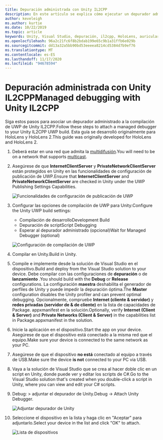 ```yaml
---
title: Depuración administrada con Unity IL2CPP
description: En este artículo se explica cómo ejecutar un depurador administrado en el proyecto de IL2CPP para UWP de Unity.
author: keveleigh
ms.author: kurtie
ms.date: 10/22/2019
ms.topic: article
keywords: Unity, Visual Studio, depuración, il2cpp, HoloLens, auriculares de realidad mixta, auriculares de realidad mixta de Windows, auriculares de realidad virtual, UWP
ms.openlocfilehash: 96a2c21fc6f8b2bdab199e65c9b1a31ffb6e029b
ms.sourcegitcommit: dd13a32a5bb90bd53eeeea8214cd5384d7b9ef76
ms.translationtype: MT
ms.contentlocale: es-ES
ms.lasthandoff: 11/17/2020
ms.locfileid: "94678594"
---
```

# <a name="managed-debugging-with-unity-il2cpp"></a><span data-ttu-id="b38c7-104">Depuración administrada con Unity IL2CPP</span><span class="sxs-lookup"><span data-stu-id="b38c7-104">Managed debugging with Unity IL2CPP</span></span>

<span data-ttu-id="b38c7-105">Siga estos pasos para asociar un depurador administrado a la compilación de UWP de Unity IL2CPP.</span><span class="sxs-lookup"><span data-stu-id="b38c7-105">Follow these steps to attach a managed debugger to your Unity IL2CPP UWP build.</span></span> <span data-ttu-id="b38c7-106">Esta guía se desarrolló originalmente para HoloLens y HoloLens 2.</span><span class="sxs-lookup"><span data-stu-id="b38c7-106">This guide was originally developed for HoloLens and HoloLens 2.</span></span>

1. <span data-ttu-id="b38c7-107">Deberá estar en una red que admita la [multidifusión](https://en.wikipedia.org/wiki/Multicast).</span><span class="sxs-lookup"><span data-stu-id="b38c7-107">You will need to be on a network that supports [multicast](https://en.wikipedia.org/wiki/Multicast).</span></span>
1. <span data-ttu-id="b38c7-108">Asegúrese de que **InternetClientServer** y **PrivateNetworkClientServer** están protegidos en Unity en las funcionalidades de configuración de publicación de UWP.</span><span class="sxs-lookup"><span data-stu-id="b38c7-108">Ensure that **InternetClientServer** and **PrivateNetworkClientServer** are checked in Unity under the UWP Publishing Settings Capabilities.</span></span>

    ![Funcionalidades de configuración de publicación de UWP](images/il2cpp-debugging-capabilities.png)

1. <span data-ttu-id="b38c7-110">Configurar las opciones de compilación de UWP para Unity:</span><span class="sxs-lookup"><span data-stu-id="b38c7-110">Configure the Unity UWP build settings:</span></span>
    - <span data-ttu-id="b38c7-111">Compilación de desarrollo</span><span class="sxs-lookup"><span data-stu-id="b38c7-111">Development Build</span></span>
    - <span data-ttu-id="b38c7-112">Depuración de script</span><span class="sxs-lookup"><span data-stu-id="b38c7-112">Script Debugging</span></span>
    - <span data-ttu-id="b38c7-113">Esperar al depurador administrado (opcional)</span><span class="sxs-lookup"><span data-stu-id="b38c7-113">Wait for Managed Debugger (optional)</span></span>

    ![Configuración de compilación de UWP](images/il2cpp-debugging-build.png)

1. <span data-ttu-id="b38c7-115">Compilar en Unity.</span><span class="sxs-lookup"><span data-stu-id="b38c7-115">Build in Unity.</span></span>
1. <span data-ttu-id="b38c7-116">Compile e implemente desde la solución de Visual Studio en el dispositivo.</span><span class="sxs-lookup"><span data-stu-id="b38c7-116">Build and deploy from the Visual Studio solution to your device.</span></span> <span data-ttu-id="b38c7-117">Debe compilar con las configuraciones de **depuración** o de **lanzamiento** .</span><span class="sxs-lookup"><span data-stu-id="b38c7-117">You should build with the **Debug** or **Release** configurations.</span></span> <span data-ttu-id="b38c7-118">La configuración **maestra** deshabilita el generador de perfiles de Unity y puede impedir la depuración óptima.</span><span class="sxs-lookup"><span data-stu-id="b38c7-118">The **Master** configuration disables the Unity profiler and can prevent optimal debugging.</span></span> <span data-ttu-id="b38c7-119">Opcionalmente, compruebe **Internet (cliente & servidor)** y **redes privadas (servidor de & de cliente)** en la lista de capacidades de Package. appxmanifest en la solución.</span><span class="sxs-lookup"><span data-stu-id="b38c7-119">Optionally, verify **Internet (Client & Server)** and **Private Networks (Client & Server)** in the capabilities list in Package.appxmanifest in the solution.</span></span>
1. <span data-ttu-id="b38c7-120">Inicie la aplicación en el dispositivo.</span><span class="sxs-lookup"><span data-stu-id="b38c7-120">Start the app on your device.</span></span> <span data-ttu-id="b38c7-121">Asegúrese de que el dispositivo está conectado a la misma red que el equipo.</span><span class="sxs-lookup"><span data-stu-id="b38c7-121">Make sure your device is connected to the same network as your PC.</span></span>
1. <span data-ttu-id="b38c7-122">Asegúrese de que el dispositivo **no está** conectado al equipo a través de USB.</span><span class="sxs-lookup"><span data-stu-id="b38c7-122">Make sure the device **is not** connected to your PC via USB.</span></span>
1. <span data-ttu-id="b38c7-123">Vaya a la solución de Visual Studio que se crea al hacer doble clic en un script en Unity, donde puede ver y editar los scripts de C#.</span><span class="sxs-lookup"><span data-stu-id="b38c7-123">Go to the Visual Studio solution that's created when you double-click a script in Unity, where you can view and edit your C# scripts.</span></span>
1. <span data-ttu-id="b38c7-124">Debug: > adjuntar el depurador de Unity.</span><span class="sxs-lookup"><span data-stu-id="b38c7-124">Debug -> Attach Unity Debugger.</span></span>

    ![Adjuntar depurador de Unity](images/il2cpp-debugging-attach.png)

1. <span data-ttu-id="b38c7-126">Seleccione el dispositivo en la lista y haga clic en "Aceptar" para adjuntarlo.</span><span class="sxs-lookup"><span data-stu-id="b38c7-126">Select your device in the list and click "OK" to attach.</span></span>

    ![Lista de dispositivos](images/il2cpp-debugging-machines.png)
